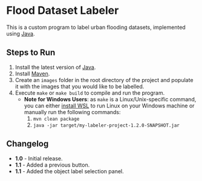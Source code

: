 # Flood Dataset Labeler

This is a custom program to label urban flooding datasets, implemented using [Java](https://www.java.com/en/).

## Steps to Run

1. Install the latest version of [Java](https://www.oracle.com/java/technologies/downloads/).
2. Install [Maven](https://maven.apache.org/install.html).
3. Create an `images` folder in the root directory of the project and populate it with the images that you would like to be labelled.
4. Execute `make` or `make build` to compile and run the program.
   * **Note for Windows Users**: as `make` is a Linux/Unix-specific command, you can either [install WSL](https://learn.microsoft.com/en-us/windows/wsl/install) to run Linux on your Windows machine or manually run the following commands:
       1. `mvn clean package`
       2. `java -jar target/my-labeler-project-1.2.0-SNAPSHOT.jar`

## Changelog

- **1.0** - Initial release.
- **1.1** - Added a previous button.
- **1.1** - Added the object label selection panel.